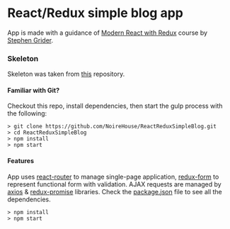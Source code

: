 # React/Redux simple blog app

App is made with a guidance of [Modern React with Redux](https://www.udemy.com/react-redux/) course by [Stephen Grider](https://github.com/StephenGrider).

### Skeleton

Skeleton was taken from [this](https://github.com/StephenGrider/ReduxSimpleStarter) repository.

#### Familiar with Git?
Checkout this repo, install dependencies, then start the gulp process with the following:

```
> git clone https://github.com/NoireHouse/ReactReduxSimpleBlog.git
> cd ReactReduxSimpleBlog
> npm install
> npm start
```

#### Features
App uses [react-router](https://github.com/ReactTraining/react-router) to manage single-page application, [redux-form](https://redux-form.com/7.4.2/) to represent functional form with validation.
AJAX requests are managed by [axios](https://github.com/axios/axios) & [redux-promise](https://www.npmjs.com/package/redux-promise) libraries.
Check the [package.json](https://github.com/NoireHouse/ReactReduxSimpleBlog/blob/master/package.json) file to see all the dependencies.


```
> npm install
> npm start
```
